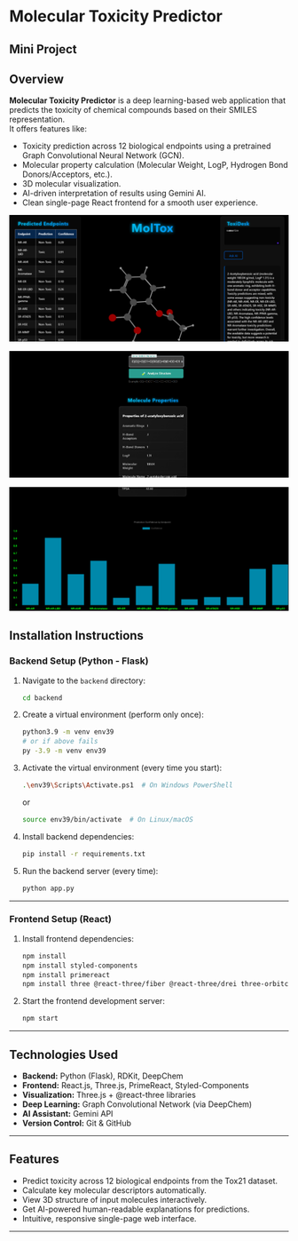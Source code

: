 # Molecular Toxicity Predictor

## Mini Project

## Overview
**Molecular Toxicity Predictor** is a deep learning-based web application that predicts the toxicity of chemical compounds based on their SMILES representation.  
It offers features like:
- Toxicity prediction across 12 biological endpoints using a pretrained Graph Convolutional Neural Network (GCN).
- Molecular property calculation (Molecular Weight, LogP, Hydrogen Bond Donors/Acceptors, etc.).
- 3D molecular visualization.
- AI-driven interpretation of results using Gemini AI.
- Clean single-page React frontend for a smooth user experience.

![Molecular Toxicity Predictor - Interface](ss1.png)

![Molecular Properties](ss2.png)

![Plotted visulalisation of Prediction](ss3.png)

## Installation Instructions

### Backend Setup (Python - Flask)

1. Navigate to the `backend` directory:
   ```bash
   cd backend
   ```

2. Create a virtual environment (perform only once):
   ```bash
   python3.9 -m venv env39
   # or if above fails
   py -3.9 -m venv env39
   ```

3. Activate the virtual environment (every time you start):
   ```bash
   .\env39\Scripts\Activate.ps1  # On Windows PowerShell
   ```
   or
   ```bash
   source env39/bin/activate  # On Linux/macOS
   ```

4. Install backend dependencies:
   ```bash
   pip install -r requirements.txt
   ```

5. Run the backend server (every time):
   ```bash
   python app.py
   ```

---

### Frontend Setup (React)

1. Install frontend dependencies:
   ```bash
   npm install
   npm install styled-components
   npm install primereact
   npm install three @react-three/fiber @react-three/drei three-orbitcontrols
   ```

2. Start the frontend development server:
   ```bash
   npm start
   ```

---

## Technologies Used

- **Backend:** Python (Flask), RDKit, DeepChem
- **Frontend:** React.js, Three.js, PrimeReact, Styled-Components
- **Visualization:** Three.js + @react-three libraries
- **Deep Learning:** Graph Convolutional Network (via DeepChem)
- **AI Assistant:** Gemini API
- **Version Control:** Git & GitHub

---

## Features

- Predict toxicity across 12 biological endpoints from the Tox21 dataset.
- Calculate key molecular descriptors automatically.
- View 3D structure of input molecules interactively.
- Get AI-powered human-readable explanations for predictions.
- Intuitive, responsive single-page web interface.

---

